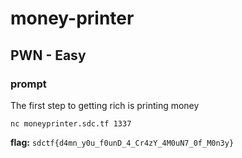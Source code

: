 # money-printer
## PWN - Easy

### prompt
The first step to getting rich is printing money

`nc moneyprinter.sdc.tf 1337`

**flag:** `sdctf{d4mn_y0u_f0unD_4_Cr4zY_4M0uN7_0f_M0n3y}`
